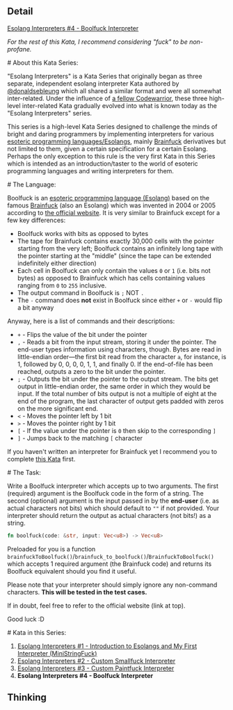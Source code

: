 ## Detail

[Esolang Interpreters #4 - Boolfuck Interpreter](https://www.codewars.com/kata/5861487fdb20cff3ab000030)

*For the rest of this Kata, I recommend considering "fuck" to be non-profane.*

\# About this Kata Series:

"Esolang Interpreters" is a Kata Series that originally began as three separate, independent esolang interpreter Kata authored by [@donaldsebleung](http://codewars.com/users/donaldsebleung) which all shared a similar format and were all somewhat inter-related. Under the influence of [a fellow Codewarrior](https://www.codewars.com/users/nickkwest), these three high-level inter-related Kata gradually evolved into what is known today as the "Esolang Interpreters" series.

This series is a high-level Kata Series designed to challenge the minds of bright and daring programmers by implementing interpreters for various [esoteric programming languages/Esolangs](http://esolangs.org/), mainly [Brainfuck](http://esolangs.org/wiki/Brainfuck) derivatives but not limited to them, given a certain specification for a certain Esolang. Perhaps the only exception to this rule is the very first Kata in this Series which is intended as an introduction/taster to the world of esoteric programming languages and writing interpreters for them.

\# The Language:

Boolfuck is an [esoteric programming language (Esolang)](http://esolangs.org/wiki/Esoteric_programming_language) based on the famous [Brainfuck](http://esolangs.org/wiki/Brainfuck) (also an Esolang) which was invented in 2004 or 2005 according to [the official website](http://samuelhughes.com/boof/index.html). It is very similar to Brainfuck except for a few key differences:

- Boolfuck works with bits as opposed to bytes
- The tape for Brainfuck contains exactly 30,000 cells with the pointer starting from the very left; Boolfuck contains an infinitely long tape with the pointer starting at the "middle" (since the tape can be extended indefinitely either direction)
- Each cell in Boolfuck can only contain the values `0` or `1` (i.e. bits not bytes) as opposed to Brainfuck which has cells containing values ranging from `0` to `255` inclusive.
- The output command in Boolfuck is `;` NOT `.`
- The `-` command does **not** exist in Boolfuck since either `+` or `-` would flip a bit anyway

Anyway, here is a list of commands and their descriptions:

- `+` - Flips the value of the bit under the pointer
- `,` - Reads a bit from the input stream, storing it under the pointer. The end-user types information using characters, though. Bytes are read in little-endian order—the first bit read from the character `a`, for instance, is 1, followed by 0, 0, 0, 0, 1, 1, and finally 0. If the end-of-file has been reached, outputs a zero to the bit under the pointer.
- `;` - Outputs the bit under the pointer to the output stream. The bits get output in little-endian order, the same order in which they would be input. If the total number of bits output is not a multiple of eight at the end of the program, the last character of output gets padded with zeros on the more significant end.
- `<` - Moves the pointer left by 1 bit
- `>` - Moves the pointer right by 1 bit
- `[` - If the value under the pointer is `0` then skip to the corresponding `]`
- `]` - Jumps back to the matching `[` character

If you haven't written an interpreter for Brainfuck yet I recommend you to complete [this Kata](https://www.codewars.com/kata/my-smallest-code-interpreter-aka-brainf-star-star-k) first.

\# The Task:

Write a Boolfuck interpreter which accepts up to two arguments. The first (required) argument is the Boolfuck code in the form of a string. The second (optional) argument is the input passed in by the **end-user** (i.e. as actual characters not bits) which should default to `""` if not provided. Your interpreter should return the output as actual characters (not bits!) as a string.

```rust
fn boolfuck(code: &str, input: Vec<u8>) -> Vec<u8>
```

Preloaded for you is a function `brainfuckToBoolfuck()`/`brainfuck_to_boolfuck()`/`BrainfuckToBoolfuck()` which accepts 1 required argument (the Brainfuck code) and returns its Boolfuck equivalent should you find it useful.

Please note that your interpreter should simply ignore any non-command characters.  **This will be tested in the test cases.**

If in doubt, feel free to refer to the official website (link at top).

Good luck :D

\# Kata in this Series:

1. [Esolang Interpreters #1 - Introduction to Esolangs and My First Interpreter (MiniStringFuck)](https://www.codewars.com/kata/esolang-interpreters-number-1-introduction-to-esolangs-and-my-first-interpreter-ministringfuck)
2. [Esolang Interpreters #2 - Custom Smallfuck Interpreter](http://codewars.com/kata/esolang-interpreters-number-2-custom-smallfuck-interpreter)
3. [Esolang Interpreters #3 - Custom Paintfuck Interpreter](http://codewars.com/kata/esolang-interpreters-number-3-custom-paintf-star-star-k-interpreter)
4. **Esolang Interpreters #4 - Boolfuck Interpreter**

## Thinking

